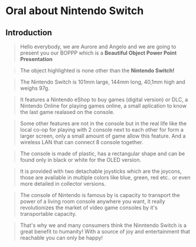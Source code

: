 # Oral about Nintendo Switch

## Introduction

> Hello everybody, we are Aurore and Angelo and we are going to present you our BOPPP which is a **Beautiful Object Power Point Presentation**

> The object highlighted is none other than the **Nintendo Switch!**

> The Nintendo Switch is 101mm large, 144mm long, 40,1mm high and weighs 97g.

> It features a Nintendo eShop to buy games (digital version) or DLC, a Nintendo Online for playing games online, a small aplication to know the last game realased on the console.

> Some other features are not in the console but in the real life like the local co-op for playing with 2 console next to each other for form a larger screen, only a small amount of game allow this feature. And a wireless LAN that can connect 8 console together.

> The console is made of plastic, has a rectangular shape and can be found only in black or white for the OLED version.

> It is provided with two detachable joysticks which are the joycons, those are available in multiple colors like blue, green, red etc.. or even more detailed in collector versions.

> The console of Nintendo is famous by is capacity to transport the power of a living room console anywhere you want, it really revolutionizes the market of video game consoles by it's transportable capacity.

> That's why we and many consumers think the Ninntendo Switch is a great benefit to humanity! With a source of joy and entertainment that reachable you can only be happy!
